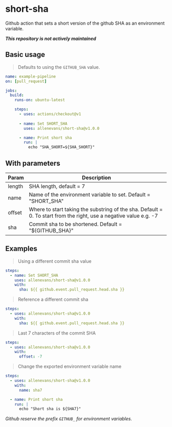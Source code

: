 # short-sha
Github action that sets a short version of the github SHA as an environment variable.

_**This repository is not actively maintained**_

## Basic usage
> Defaults to using the `GITHUB_SHA` value.
```yaml
name: example-pipeline
on: [pull_request]

jobs:
  build:
    runs-on: ubuntu-latest

    steps:
      - uses: actions/checkout@v1
      
      - name: Set SHORT_SHA
        uses: allenevans/short-sha@v1.0.0

      - name: Print short sha
        run: |
          echo "SHA_SHORT=${SHA_SHORT}"
```

## With parameters

| Param  | Description |
| ------ | ----------- |
| length | SHA length, default = 7 |
| name   | Name of the environment variable to set. Default = "SHORT_SHA" |
| offset | Where to start taking the substring of the sha. Default = 0. To start from the right, use a negative value e.g. -7 |
| sha    | Commit sha to be shortened. Default = "${GITHUB_SHA}" |

## Examples

> Using a different commit sha value
```yaml
steps:
  - name: Set SHORT_SHA
    uses: allenevans/short-sha@v1.0.0
    with:
      sha: ${{ github.event.pull_request.head.sha }}
```

> Reference a different commit sha
```yaml
steps:
  - uses: allenevans/short-sha@v1.0.0
    with:
      sha: ${{ github.event.pull_request.head.sha }}
```

> Last 7 characters of the commit SHA
```yaml
steps:
  - uses: allenevans/short-sha@v1.0.0
    with:
      offset: -7
```

> Change the exported environment variable name
```yaml
steps:
  - uses: allenevans/short-sha@v1.0.0
    with:
      name: sha7

  - name: Print short sha
    run: |
      echo "Short sha is ${SHA7}"
```
_Github reserve the prefix `GITHUB_` for environment variables._
